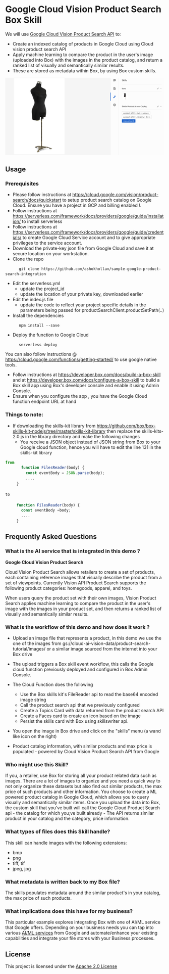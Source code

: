 # Google Cloud Vision Product Search Box Skill
We will use [Google Cloud Vision Product Search API](https://cloud.google.com/vision/product-search/docs/) to:
* Create an indexed catalog of products in Google Cloud using Cloud vision product search API
*  Apply machine learning to compare the product in the user's image (uploaded into Box) with the images in the product catalog, and return a ranked list of visually and semantically similar results.
* These are stored as metadata within Box, by using Box custom skills.

![Alt text](sample.png?raw=true "Box Skills view, similar products")

## Usage

### Prerequisites

* Please follow instructions at https://cloud.google.com/vision/product-search/docs/quickstart to setup product search catalog on Google Cloud. Ensure you have a project in GCP and billing enabled !. 
* Follow instructions at https://serverless.com/framework/docs/providers/google/guide/installation/ to install serverless
* Follow instructions at https://serverless.com/framework/docs/providers/google/guide/credentials/ to create Google Cloud Service account and to give appropriate privileges to the service account.
* Download the private-key json file from Google Cloud and save it at secure location on your workstation.
* Clone the repo
```
      git clone https://github.com/ashokhollav/sample-google-product-search-integration
```
* Edit the serverless.yml 
  * update the project_id
  * update the location of your private key, downloaded earlier
* Edit the index.js file
  * update the code to reflect your project specific details in the parameters being passed for     productSearchClient.productSetPath(..)
* Install the dependencies
```
      npm install --save

```
* Deploy the function to Google Cloud
```
      serverless deploy
```
      
You can also follow instructions @ https://cloud.google.com/functions/getting-started/ to use google native tools.

* Follow instructions at https://developer.box.com/docs/build-a-box-skill and at https://developer.box.com/docs/configure-a-box-skill to build a Box skill app using Box's developer console and enable it using Admin Console.
* Ensure when you configure the app , you have the Google Cloud function endpoint URL at hand

### Things to note:
* If downloading the skills-kit library from https://github.com/box/box-skills-kit-nodejs/tree/master/skills-kit-library then replace the skills-kits-2.0.js in the library directory and make the following changes
  * You receive a JSON object instead of JSON string from Box to your Google cloud function, hence you will have to edit the line 131 in the skills-kit library 
      
 ```javascript
 from 
        function FilesReader(body) {
          const eventBody = JSON.parse(body);
          ....
      }
    
 to 
 
      function FilesReader(body) {
        const eventBody =body;
        ....
      }
  ```
## Frequently Asked Questions
### What is the AI service that is integrated in this demo ?
<b>Google Cloud Vision Product Search</b>

Cloud Vision Product Search allows retailers to create a set of products, each containing reference images that visually describe the product from a set of viewpoints. Currently Vision API Product Search supports the following product categories: homegoods, apparel, and toys.

When users query the product set with their own images, Vision Product Search applies machine learning to compare the product in the user's image with the images in your product set, and then returns a ranked list of visually and semantically similar results.

### What is the workflow of this demo and how does it work ?

* Upload an image file that represents a product, in this demo we use the one of the images from gs://cloud-ai-vision-data/product-search-tutorial/images/ or a similar image sourced from the internet into your Box drive
* The upload triggers a Box skill event workflow, this calls the Google cloud function previously deployed and configured in Box Admin Console.
* The Cloud Function does the following
  * Use the Box skills kit's FileReader api to read the base64 encoded image string
  * Call the product search api that we previously configured
  * Create a Topics Card with data returned from the product search API
  * Create a Faces card to create an icon based on the image
  * Persist the skills card with Box using skillswriter api.
      
* You open the image in Box drive and click on the "skills" menu (a wand like icon on the right)
* Product catalog information, with similar products and max price is populated - powered by Cloud Vision Product Search API from Google

### Who might use this Skill?
If you, a retailer, use Box for storing all your product  related data such as images. There are a lot of images to organize and you need a quick way to not only organize these datasets but also find out similar products, the max price of such products and other information.
You choose to create a ML powered product catalog in Google Cloud, which allows you to query visually and semantically similar items. Once you upload the data into Box, the custom skill that you've built will call the Google Cloud Product Search api - the catalog for which you;ve built already - The API returns similar product in your catalog and the category, price information.

### What types of files does this Skill handle?
This skill can handle images with the following extensions:
* bmp
* png
* tiff, tif
* jpeg, jpg

### What metadata is written back to my Box file?
The skills populates metadata around the similar product's in your catalog, the max price of such products.

### What implications does this have for my business?
This particular example explores integrating Box with one of AI/ML service that Google offers. Depending on your business needs you can tap into various [AI/ML services](https://cloud.google.com/products/ai/) from Google and automate/enhance your existing capabilities and integrate your file stores with your Business processes.

## License
This project is licensed under the [Apache 2.0 License](LICENSE.txt)
